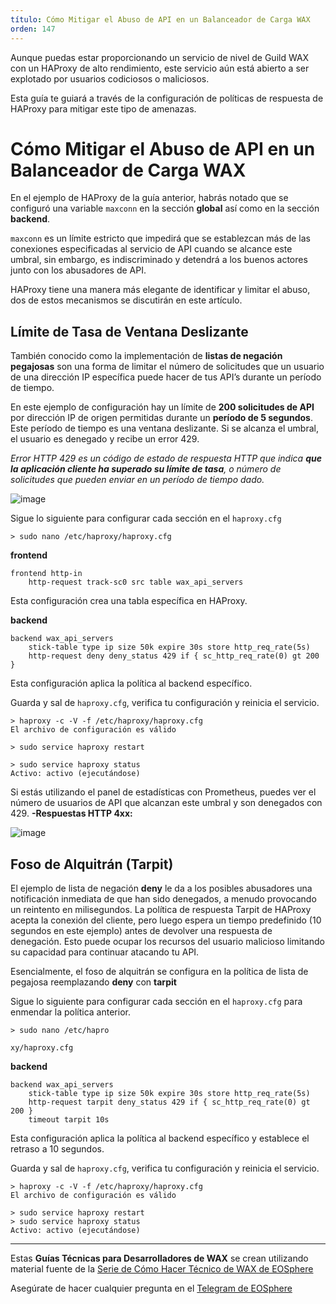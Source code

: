 ```yaml
---
título: Cómo Mitigar el Abuso de API en un Balanceador de Carga WAX
orden: 147
---
```


Aunque puedas estar proporcionando un servicio de nivel de Guild WAX con un HAProxy de alto rendimiento, este servicio aún está abierto a ser explotado por usuarios codiciosos o maliciosos.

Esta guía te guiará a través de la configuración de políticas de respuesta de HAProxy para mitigar este tipo de amenazas.

# Cómo Mitigar el Abuso de API en un Balanceador de Carga WAX

En el ejemplo de HAProxy de la guía anterior, habrás notado que se configuró una variable `maxconn` en la sección **global** así como en la sección **backend**.

`maxconn` es un límite estricto que impedirá que se establezcan más de las conexiones especificadas al servicio de API cuando se alcance este umbral, sin embargo, es indiscriminado y detendrá a los buenos actores junto con los abusadores de API.

HAProxy tiene una manera más elegante de identificar y limitar el abuso, dos de estos mecanismos se discutirán en este artículo.

## Límite de Tasa de Ventana Deslizante

También conocido como la implementación de **listas de negación pegajosas** son una forma de limitar el número de solicitudes que un usuario de una dirección IP específica puede hacer de tus API’s durante un período de tiempo.

En este ejemplo de configuración hay un límite de **200 solicitudes de API** por dirección IP de origen permitidas durante un **período de 5 segundos**. Este período de tiempo es una ventana deslizante. Si se alcanza el umbral, el usuario es denegado y recibe un error 429.

_Error HTTP 429 es un código de estado de respuesta HTTP que indica_ **_que la aplicación cliente ha superado su límite de tasa_**_, o número de solicitudes que pueden enviar en un período de tiempo dado._

![image](https://user-images.githubusercontent.com/12730423/201574327-6544b9f4-209f-4da0-b833-00e76afe6531.png)

Sigue lo siguiente para configurar cada sección en el `haproxy.cfg`

```
> sudo nano /etc/haproxy/haproxy.cfg
```

**frontend**

```
frontend http-in  
    http-request track-sc0 src table wax_api_servers
```
Esta configuración crea una tabla específica en HAProxy.

**backend**
```
backend wax_api_servers  
    stick-table type ip size 50k expire 30s store http_req_rate(5s)  
    http-request deny deny_status 429 if { sc_http_req_rate(0) gt 200 }
```

Esta configuración aplica la política al backend específico.

Guarda y sal de `haproxy.cfg`, verifica tu configuración y reinicia el servicio.

```
> haproxy -c -V -f /etc/haproxy/haproxy.cfg  
El archivo de configuración es válido

> sudo service haproxy restart

> sudo service haproxy status  
Activo: activo (ejecutándose)
```
Si estás utilizando el panel de estadísticas con Prometheus, puedes ver el número de usuarios de API que alcanzan este umbral y son denegados con 429. **-Respuestas HTTP 4xx:**

![image](https://user-images.githubusercontent.com/12730423/201574775-18ee6c3d-0a3e-4148-960b-dc2059f8bacb.png)

## Foso de Alquitrán (Tarpit)

El ejemplo de lista de negación **deny** le da a los posibles abusadores una notificación inmediata de que han sido denegados, a menudo provocando un reintento en milisegundos. La política de respuesta Tarpit de HAProxy acepta la conexión del cliente, pero luego espera un tiempo predefinido (10 segundos en este ejemplo) antes de devolver una respuesta de denegación. Esto puede ocupar los recursos del usuario malicioso limitando su capacidad para continuar atacando tu API.

Esencialmente, el foso de alquitrán se configura en la política de lista de pegajosa reemplazando **deny** con **tarpit**

Sigue lo siguiente para configurar cada sección en el `haproxy.cfg` para enmendar la política anterior.

```
> sudo nano /etc/hapro

xy/haproxy.cfg
```

**backend**

```
backend wax_api_servers  
    stick-table type ip size 50k expire 30s store http_req_rate(5s)  
    http-request tarpit deny_status 429 if { sc_http_req_rate(0) gt 200 }  
    timeout tarpit 10s
```

Esta configuración aplica la política al backend específico y establece el retraso a 10 segundos.

Guarda y sal de `haproxy.cfg`, verifica tu configuración y reinicia el servicio.

```
> haproxy -c -V -f /etc/haproxy/haproxy.cfg  
El archivo de configuración es válido

> sudo service haproxy restart
> sudo service haproxy status  
Activo: activo (ejecutándose)
```

---

Estas **Guías Técnicas para Desarrolladores de WAX** se crean utilizando material fuente de la [Serie de Cómo Hacer Técnico de WAX de EOSphere](https://medium.com/eosphere/wax-technical-how-to/home)

Asegúrate de hacer cualquier pregunta en el [Telegram de EOSphere](https://t.me/eosphere_io)